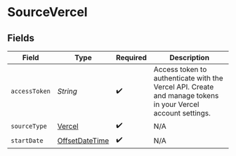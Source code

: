 # SourceVercel


## Fields

| Field                                                                                                       | Type                                                                                                        | Required                                                                                                    | Description                                                                                                 |
| ----------------------------------------------------------------------------------------------------------- | ----------------------------------------------------------------------------------------------------------- | ----------------------------------------------------------------------------------------------------------- | ----------------------------------------------------------------------------------------------------------- |
| `accessToken`                                                                                               | *String*                                                                                                    | :heavy_check_mark:                                                                                          | Access token to authenticate with the Vercel API. Create and manage tokens in your Vercel account settings. |
| `sourceType`                                                                                                | [Vercel](../../models/shared/Vercel.md)                                                                     | :heavy_check_mark:                                                                                          | N/A                                                                                                         |
| `startDate`                                                                                                 | [OffsetDateTime](https://docs.oracle.com/javase/8/docs/api/java/time/OffsetDateTime.html)                   | :heavy_check_mark:                                                                                          | N/A                                                                                                         |